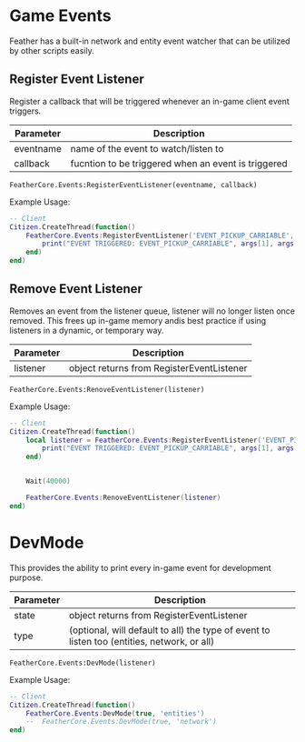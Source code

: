 # Game Events

Feather has a built-in network and entity event watcher that can be utilized by other scripts easily.

## Register Event Listener


Register a callback that will be triggered whenever an in-game client event triggers.

| Parameter | Description                                         |
| --------- | --------------------------------------------------- |
| eventname | name of the event to watch/listen to                |
| callback  | fucntion to be triggered when an event is triggered |

`FeatherCore.Events:RegisterEventListener(eventname, callback)`

Example Usage:

```lua
-- Client
Citizen.CreateThread(function()
    FeatherCore.Events:RegisterEventListener('EVENT_PICKUP_CARRIABLE', function(args)
        print("EVENT TRIGGERED: EVENT_PICKUP_CARRIABLE", args[1], args[2])
    end)
end)
```

## Remove Event Listener


Removes an event from the listener queue, listener will no longer listen once removed. This frees up in-game memory andis best practice if using listeners in a dynamic, or temporary way.

| Parameter | Description                               |
| --------- | ----------------------------------------- |
| listener  | object returns from RegisterEventListener |

`FeatherCore.Events:RenoveEventListener(listener)`

Example Usage:

```lua
-- Client
Citizen.CreateThread(function()
    local listener = FeatherCore.Events:RegisterEventListener('EVENT_PICKUP_CARRIABLE', function(args)
        print("EVENT TRIGGERED: EVENT_PICKUP_CARRIABLE", args[1], args[2])
    end)


    Wait(40000)

    FeatherCore.Events:RenoveEventListener(listener)
end)
```

# DevMode

<Badge type="warning" text="Client Side Only" />

This provides the ability to print every in-game event for development purpose.

| Parameter | Description                                                                                 |
| --------- | ------------------------------------------------------------------------------------------- |
| state     | object returns from RegisterEventListener                                                   |
| type      | (optional, will default to all) the type of event to listen too (entities, network, or all) |

`FeatherCore.Events:DevMode(listener)`

Example Usage:

```lua
-- Client
Citizen.CreateThread(function()
    FeatherCore.Events:DevMode(true, 'entities')
    --  FeatherCore.Events:DevMode(true, 'network')
end)
```
